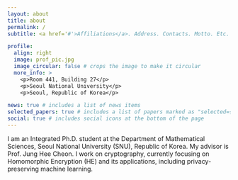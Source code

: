 ```yaml
---
layout: about
title: about
permalink: /
subtitle: <a href='#'>Affiliations</a>. Address. Contacts. Motto. Etc.

profile:
  align: right
  image: prof_pic.jpg
  image_circular: false # crops the image to make it circular
  more_info: >
    <p>Room 441, Building 27</p>
    <p>Seoul National University</p>
    <p>Seoul, Republic of Korea</p>

news: true # includes a list of news items
selected_papers: true # includes a list of papers marked as "selected={true}"
social: true # includes social icons at the bottom of the page
---
```


I am an Integrated Ph.D. student at the Department of Mathematical Sciences, Seoul National University (SNU), Republic of Korea. 
My advisor is Prof. Jung Hee Cheon. 
I work on cryptography, currently focusing on Homomorphic Encryption (HE) and its applications, including privacy-preserving machine learning.
